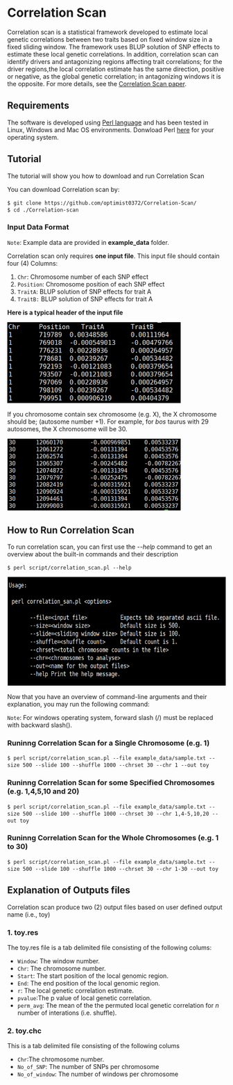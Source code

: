 # Correlation Scan

Correlation scan is a statistical framework developed to estimate local genetic correlations between two traits based on fixed window size in a fixed sliding window. The framework uses BLUP solution of SNP effects to estimate these local genetic correlations. In addition, correlation scan can identify drivers and antagonizing regions affecting trait correlations; for the driver regions,the local correlation estimate has the same direction, positive or negative, as the global genetic correlation; in antagonizing windows it is the opposite. For more details, see the [Correlation Scan paper](https://doi.org/10.1101/2021.11.05.467409).

## Requirements
The software is developed using [Perl language](https://www.perl.org/get.html) and has been tested in Linux, Windows and Mac OS environments.
Donwload Perl [here](https://www.perl.org/get.html) for your operating system.

## Tutorial
The tutorial will show you how to download and run Correlation Scan 

You can download Correlation scan by:

```
$ git clone https://github.com/optimist0372/Correlation-Scan/
$ cd ./Correlation-scan
```

### Input Data Format
`Note`:  Example data are provided in **example_data** folder.

Correlation scan only requires **one input file**. This input file should contain four (4) Columns:

1. `Chr`: Chromosome number of each SNP effect
2. `Position`: Chromosome position of each SNP effect
3. `TraitA`: BLUP solution of SNP effects for trait A
4. `TraitB:` BLUP solution of SNP effects for trait A

**Here is a typical header of the input file**

<img src= "images/head.png" width=400>

If you chromosome contain sex chromosome (e.g. X), the X chromosome should be; (autosome number +1).
For example, for *bos* taurus with 29 autosomes, the X chromosome will be 30.

<img src= "images/tail.png" width=400>

## How to Run Correlation Scan

To run correlation scan, you can first use the *--help* command to get an overview about the built-in commands and their description

```
$ perl script/correlation_scan.pl --help

```

<img src= "images/help_2.png" width=600, height = 250>

Now that you have an overview of command-line arguments and their explanation, you may run the following command:

`Note`: For windows operating system, forward slash (/) must be replaced with backward slash(\).

### Runinng Correlation Scan for a Single Chromosome (e.g. 1)
```
$ perl script/correlation_scan.pl --file example_data/sample.txt --size 500 --slide 100 --shuffle 1000 --chrset 30 --chr 1 --out toy 

```
### Runinng Correlation Scan for some Specified Chromosomes (e.g. 1,4,5,10 and 20)
```
$ perl script/correlation_scan.pl --file example_data/sample.txt --size 500 --slide 100 --shuffle 1000 --chrset 30 --chr 1,4-5,10,20 --out toy

```
### Runinng Correlation Scan for the Whole Chromosomes (e.g. 1 to 30)
```
$ perl script/correlation_scan.pl --file example_data/sample.txt --size 500 --slide 100 --shuffle 1000 --chrset 30 --chr 1-30 --out toy
```

## Explanation of Outputs files

Correlation scan produce two (2) output files based on user defined output name (i.e., toy)

### 1. toy.res

The toy.res file is a tab delimited file consisting of the following colums:

 * `Window`: The window number.
 * `Chr`: The chromosome number.
 * `Start`: The start position of the local genomic region.
 * `End`: The end position of the local genomic region.
 * `r`: The local genetic correlation estimate.
 * `pvalue`:The p value of local genetic correlation.
 * `perm_avg`: The mean of the the permuted local genetic correlation for *n* number of interations (i.e. shuffle).
 
### 2. toy.chc
This is a tab delimited file consisting of the following colums
 * `Chr`:The chromosome number.
 * `No_of_SNP`: The number of SNPs per chromosome
 * `No_of_window`: The number of windows per chromosome
 
